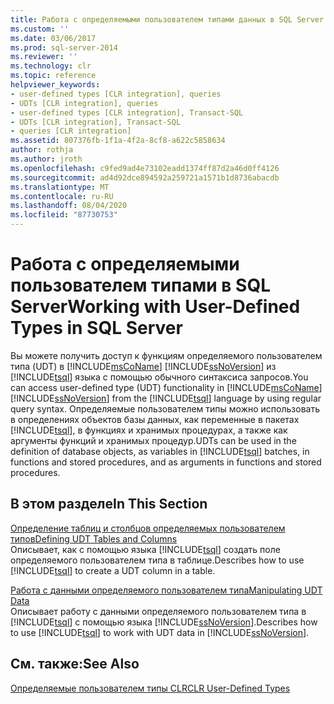 ```yaml
---
title: Работа с определяемыми пользователем типами данных в SQL Server | Документация Майкрософт
ms.custom: ''
ms.date: 03/06/2017
ms.prod: sql-server-2014
ms.reviewer: ''
ms.technology: clr
ms.topic: reference
helpviewer_keywords:
- user-defined types [CLR integration], queries
- UDTs [CLR integration], queries
- user-defined types [CLR integration], Transact-SQL
- UDTs [CLR integration], Transact-SQL
- queries [CLR integration]
ms.assetid: 807376fb-1f1a-4f2a-8cf8-a622c5858634
author: rothja
ms.author: jroth
ms.openlocfilehash: c9fed9ad4e73102eadd1374ff87d2a46d0ff4126
ms.sourcegitcommit: ad4d92dce894592a259721a1571b1d8736abacdb
ms.translationtype: MT
ms.contentlocale: ru-RU
ms.lasthandoff: 08/04/2020
ms.locfileid: "87730753"
---
```

# <a name="working-with-user-defined-types-in-sql-server"></a><span data-ttu-id="b0fa4-102">Работа с определяемыми пользователем типами в SQL Server</span><span class="sxs-lookup"><span data-stu-id="b0fa4-102">Working with User-Defined Types in SQL Server</span></span>
  <span data-ttu-id="b0fa4-103">Вы можете получить доступ к функциям определяемого пользователем типа (UDT) в [!INCLUDE[msCoName](../../includes/msconame-md.md)] [!INCLUDE[ssNoVersion](../../includes/ssnoversion-md.md)] из [!INCLUDE[tsql](../../includes/tsql-md.md)] языка с помощью обычного синтаксиса запросов.</span><span class="sxs-lookup"><span data-stu-id="b0fa4-103">You can access user-defined type (UDT) functionality in [!INCLUDE[msCoName](../../includes/msconame-md.md)] [!INCLUDE[ssNoVersion](../../includes/ssnoversion-md.md)] from the [!INCLUDE[tsql](../../includes/tsql-md.md)] language by using regular query syntax.</span></span> <span data-ttu-id="b0fa4-104">Определяемые пользователем типы можно использовать в определениях объектов базы данных, как переменные в пакетах [!INCLUDE[tsql](../../includes/tsql-md.md)], в функциях и хранимых процедурах, а также как аргументы функций и хранимых процедур.</span><span class="sxs-lookup"><span data-stu-id="b0fa4-104">UDTs can be used in the definition of database objects, as variables in [!INCLUDE[tsql](../../includes/tsql-md.md)] batches, in functions and stored procedures, and as arguments in functions and stored procedures.</span></span>  
  
## <a name="in-this-section"></a><span data-ttu-id="b0fa4-105">В этом разделе</span><span class="sxs-lookup"><span data-stu-id="b0fa4-105">In This Section</span></span>  
 [<span data-ttu-id="b0fa4-106">Определение таблиц и столбцов определяемых пользователем типов</span><span class="sxs-lookup"><span data-stu-id="b0fa4-106">Defining UDT Tables and Columns</span></span>](working-with-user-defined-types-defining-udt-tables-and-columns.md)  
 <span data-ttu-id="b0fa4-107">Описывает, как с помощью языка [!INCLUDE[tsql](../../includes/tsql-md.md)] создать поле определяемого пользователем типа в таблице.</span><span class="sxs-lookup"><span data-stu-id="b0fa4-107">Describes how to use [!INCLUDE[tsql](../../includes/tsql-md.md)] to create a UDT column in a table.</span></span>  
  
 [<span data-ttu-id="b0fa4-108">Работа с данными определяемого пользователем типа</span><span class="sxs-lookup"><span data-stu-id="b0fa4-108">Manipulating UDT Data</span></span>](working-with-user-defined-types-manipulating-udt-data.md)  
 <span data-ttu-id="b0fa4-109">Описывает работу с данными определяемого пользователем типа в [!INCLUDE[tsql](../../includes/tsql-md.md)] с помощью языка [!INCLUDE[ssNoVersion](../../includes/ssnoversion-md.md)].</span><span class="sxs-lookup"><span data-stu-id="b0fa4-109">Describes how to use [!INCLUDE[tsql](../../includes/tsql-md.md)] to work with UDT data in [!INCLUDE[ssNoVersion](../../includes/ssnoversion-md.md)].</span></span>  
  
## <a name="see-also"></a><span data-ttu-id="b0fa4-110">См. также:</span><span class="sxs-lookup"><span data-stu-id="b0fa4-110">See Also</span></span>  
 [<span data-ttu-id="b0fa4-111">Определяемые пользователем типы CLR</span><span class="sxs-lookup"><span data-stu-id="b0fa4-111">CLR User-Defined Types</span></span>](clr-user-defined-types.md)  
  
  
